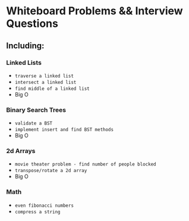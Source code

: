 # Whiteboard Problems && Interview Questions

## Including:

### Linked Lists
* `traverse a linked list`
* `intersect a linked list`
* `find middle of a linked list`
* Big O 
### Binary Search Trees
* `validate a BST`
* `implement insert and find BST methods`
* Big O
###  2d Arrays
* `movie theater problem - find number of people blocked`
* `transpose/rotate a 2d array`
* Big O

### Math

* `even fibonacci numbers`
* `compress a string`